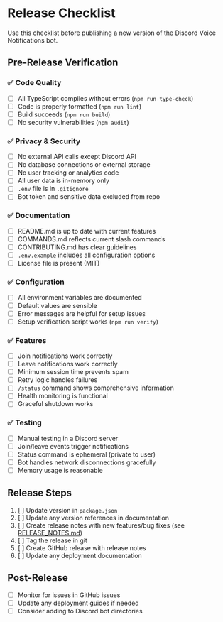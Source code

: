 # Release Checklist

Use this checklist before publishing a new version of the Discord Voice Notifications bot.

## Pre-Release Verification

### ✅ Code Quality

- [ ] All TypeScript compiles without errors (`npm run type-check`)
- [ ] Code is properly formatted (`npm run lint`)
- [ ] Build succeeds (`npm run build`)
- [ ] No security vulnerabilities (`npm audit`)

### ✅ Privacy & Security

- [ ] No external API calls except Discord API
- [ ] No database connections or external storage
- [ ] No user tracking or analytics code
- [ ] All user data is in-memory only
- [ ] `.env` file is in `.gitignore`
- [ ] Bot token and sensitive data excluded from repo

### ✅ Documentation

- [ ] README.md is up to date with current features
- [ ] COMMANDS.md reflects current slash commands
- [ ] CONTRIBUTING.md has clear guidelines
- [ ] `.env.example` includes all configuration options
- [ ] License file is present (MIT)

### ✅ Configuration

- [ ] All environment variables are documented
- [ ] Default values are sensible
- [ ] Error messages are helpful for setup issues
- [ ] Setup verification script works (`npm run verify`)

### ✅ Features

- [ ] Join notifications work correctly
- [ ] Leave notifications work correctly
- [ ] Minimum session time prevents spam
- [ ] Retry logic handles failures
- [ ] `/status` command shows comprehensive information
- [ ] Health monitoring is functional
- [ ] Graceful shutdown works

### ✅ Testing

- [ ] Manual testing in a Discord server
- [ ] Join/leave events trigger notifications
- [ ] Status command is ephemeral (private to user)
- [ ] Bot handles network disconnections gracefully
- [ ] Memory usage is reasonable

## Release Steps

1. [ ] Update version in `package.json`
2. [ ] Update any version references in documentation
3. [ ] Create release notes with new features/bug fixes (see [RELEASE_NOTES.md](RELEASE_NOTES.md))
4. [ ] Tag the release in git
5. [ ] Create GitHub release with release notes
6. [ ] Update any deployment documentation

## Post-Release

- [ ] Monitor for issues in GitHub issues
- [ ] Update any deployment guides if needed
- [ ] Consider adding to Discord bot directories
